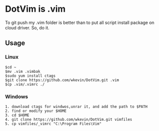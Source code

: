 # DotVim is .vim

To git push my .vim folder is better than to put all script install package on cloud driver. So, do it.

## Usage

### Linux

```
$cd ~
$mv .vim .vimbak
$sudo yum install ctags
$git clone https://github.com/wkevin/DotVim.git .vim
$cp .vim/.vimrc ./
```

### Windows
```
1. download ctags for windwos,unrar it, and add the path to $PATH
2. find or modify your $HOME 
3. cd $HOME
4. git clone https://github.com/wkevin/DotVim.git vimfiles
5. cp vimfiles/_vimrc "C:\Program Files\Vim"
```